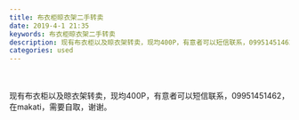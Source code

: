 ```yaml
---
title: 布衣柜晾衣架二手转卖
date: 2019-4-1 21:35
keywords: 布衣柜晾衣架二手转卖
description: 现有布衣柜以及晾衣架转卖，现均400P，有意者可以短信联系，09951451462，在makati，需要自取，谢谢。
categories: used
---
```

<td class="t_f" id="postmessage_3369537">

<br/>
<br/>
现有布衣柜以及晾衣架转卖，现均400P，有意者可以短信联系，09951451462，在makati，需要自取，谢谢。<br/>
</td>
